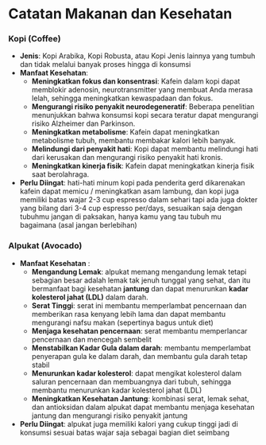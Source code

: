 # Catatan Makanan dan Kesehatan

### Kopi (Coffee)

* **Jenis**: Kopi Arabika, Kopi Robusta, atau Kopi Jenis lainnya yang tumbuh dan tidak melalui banyak proses hingga di konsumsi
*   **Manfaat Kesehatan**:
    *   **Meningkatkan fokus dan konsentrasi**: Kafein dalam kopi dapat memblokir adenosin, neurotransmitter yang membuat Anda merasa lelah, sehingga meningkatkan kewaspadaan dan fokus.
    *   **Mengurangi risiko penyakit neurodegeneratif**: Beberapa penelitian menunjukkan bahwa konsumsi kopi secara teratur dapat mengurangi risiko Alzheimer dan Parkinson.
    *   **Meningkatkan metabolisme**: Kafein dapat meningkatkan metabolisme tubuh, membantu membakar kalori lebih banyak.
    *   **Melindungi dari penyakit hati**: Kopi dapat membantu melindungi hati dari kerusakan dan mengurangi risiko penyakit hati kronis.
    *   **Meningkatkan kinerja fisik**: Kafein dapat meningkatkan kinerja fisik saat berolahraga.
* **Perlu Diingat**: hati-hati minum kopi pada penderita gerd dikarenakan kafein dapat memicu / meningkatkan asam lambung, dan kopi juga memiliki batas wajar 2-3 cup espresso dalam sehari tapi ada juga dokter yang bilang dari 3-4 cup espresso per/days, sesuaikan saja dengan tubuhmu jangan di paksakan, hanya kamu yang tau tubuh mu bagaimana (asal jangan berlebihan)

### Alpukat (Avocado)

* **Manfaat Kesehatan** :
    * **Mengandung Lemak**: alpukat memang mengandung lemak tetapi sebagian besar adalah lemak tak jenuh tunggal yang sehat, dan itu bermanfaat bagi kesehatan **jantung** dan dapat menurunkan **kadar kolesterol jahat (LDL)** dalam darah.
    * **Serat Tinggi**: serat ini membantu memperlambat pencernaan dan memberikan rasa kenyang lebih lama dan dapat membantu mengurangi nafsu makan (sepertinya bagus untuk diet)
    * **Menjaga kesehatan pencernaan**: serat membantu memperlancar pencernaan dan mencegah sembelit
    * **Menstabilkan Kadar Gula dalam darah**: membantu memperlambat penyerapan gula ke dalam darah, dan membantu gula darah tetap stabil
    * **Menurunkan kadar kolesterol**: dapat mengikat kolesterol dalam saluran pencernaan dan membuangnya dari tubuh, sehingga membantu menurunkan kadar kolesterol jahat (LDL)
    * **Meningkatkan Kesehatan Jantung**: kombinasi serat, lemak sehat, dan antioksidan dalam alpukat dapat membantu menjaga kesehatan jantung dan mengurangi risiko penyakit jantung
* **Perlu Diingat**: alpukat juga memiliki kalori yang cukup tinggi jadi di konsumsi sesuai batas wajar saja sebagai bagian diet seimbang



